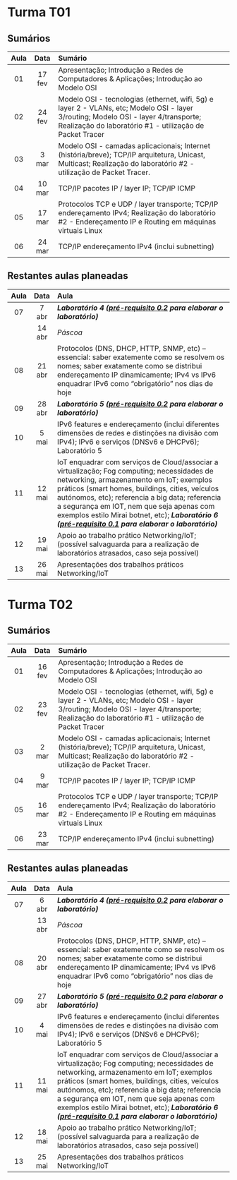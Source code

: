 
# Turma T01

## Sumários
| Aula | Data | Sumário |
| :-----------: | :-----------: | :---------- |
| 01 | 17 fev | Apresentação; Introdução a Redes de Computadores & Aplicações; Introdução ao Modelo OSI  |
| 02 | 24 fev | Modelo OSI - tecnologias (ethernet, wifi, 5g)  e layer 2 - VLANs, etc;	Modelo OSI - layer 3/routing; Modelo OSI - layer 4/transporte; Realização do laboratório #1 - utilização de Packet Tracer |
| 03 | 3 mar | Modelo OSI - camadas aplicacionais; Internet (história/breve); TCP/IP arquitetura, Unicast, Multicast; Realização do laboratório #2 - utilização de Packet Tracer.|
| 04 | 10 mar | TCP/IP pacotes IP / layer IP; TCP/IP ICMP |
| 05 | 17 mar | Protocolos TCP e UDP / layer transporte; TCP/IP endereçamento IPv4;  Realização do laboratório #2 - Endereçamento IP e Routing em máquinas virtuais Linux |
| 06 | 24 mar | TCP/IP endereçamento IPv4 (inclui subnetting)|

## Restantes aulas planeadas
| Aula | Data | Aula |
| :-----------: | :-----------: | :---------- |
| 07 | 7 abr | ***Laboratório 4 ([pré-requisito 0.2](https://github.com/pmrosa-classes/ComputerNetworksEI/blob/main/AulasLabsPraticos/AulasLabsPraticos.md#02-instalação-de-máquinas-virtuais-em-equipamentos-dos-alunos-labs-24-e-5) para elaborar o laboratório)*** |
|   | 14 abr | *Páscoa*|
| 08 | 21 abr | Protocolos (DNS, DHCP, HTTP, SNMP, etc) – essencial: saber exatemente como se resolvem os nomes; saber exatamente como se distribui endereçamento IP dinamicamente; IPv4 vs IPv6 enquadrar IPv6 como “obrigatório” nos dias de hoje|
| 09 | 28 abr | ***Laboratório 5 ([pré-requisito 0.2](https://github.com/pmrosa-classes/ComputerNetworksEI/blob/main/AulasLabsPraticos/AulasLabsPraticos.md#02-instalação-de-máquinas-virtuais-em-equipamentos-dos-alunos-labs-24-e-5) para elaborar o laboratório)***|
| 10 | 5 mai | IPv6 features e endereçamento (inclui diferentes dimensões de redes e distinções na divisão com IPv4); IPv6 e serviços (DNSv6 e DHCPv6); Laboratório 5|
| 11 | 12 mai | IoT enquadrar com serviços de Cloud/associar a virtualização; Fog computing; necessidades de networking, armazenamento em IoT; exemplos práticos (smart homes, buildings, cities, veículos autónomos, etc); referencia a big data; referencia a segurança em IOT, nem que seja apenas com exemplos estilo Mirai botnet, etc); ***Laboratório 6 ([pré-requisito 0.1](https://github.com/pmrosa-classes/ComputerNetworksEI/blob/main/AulasLabsPraticos/AulasLabsPraticos.md#01-instalação-do-cisco-packet-tracer-labs-13-e-6) para elaborar o laboratório)***|
| 12 | 19 mai | Apoio ao trabalho prático Networking/IoT; (possível salvaguarda para a realização de laboratórios atrasados, caso seja possível)|
| 13 | 26 mai | Apresentações dos trabalhos práticos Networking/IoT|

# Turma T02

## Sumários
| Aula | Data | Sumário |
| :-----------: | :-----------: | :---------- |
| 01 | 16 fev | Apresentação; Introdução a Redes de Computadores & Aplicações; Introdução ao Modelo OSI  |
| 02 | 23 fev | Modelo OSI - tecnologias (ethernet, wifi, 5g)  e layer 2 - VLANs, etc;	Modelo OSI - layer 3/routing; Modelo OSI - layer 4/transporte; Realização do laboratório #1 - utilização de Packet Tracer |
| 03 | 2 mar | Modelo OSI - camadas aplicacionais; Internet (história/breve); TCP/IP arquitetura, Unicast, Multicast; Realização do laboratório #2 - utilização de Packet Tracer.|
| 04 | 9 mar | TCP/IP pacotes IP / layer IP; TCP/IP ICMP |
| 05 | 16 mar | Protocolos TCP e UDP / layer transporte; TCP/IP endereçamento IPv4;  Realização do laboratório #2 - Endereçamento IP e Routing em máquinas virtuais Linux |
| 06 | 23 mar | TCP/IP endereçamento IPv4 (inclui subnetting)|

## Restantes aulas planeadas
| Aula | Data | Aula |
| :-----------: | :-----------: | :---------- |
| 07 | 6 abr | ***Laboratório 4 ([pré-requisito 0.2](https://github.com/pmrosa-classes/ComputerNetworksEI/blob/main/AulasLabsPraticos/AulasLabsPraticos.md#02-instalação-de-máquinas-virtuais-em-equipamentos-dos-alunos-labs-24-e-5) para elaborar o laboratório)*** |
|   | 13 abr | *Páscoa*|
| 08 | 20 abr | Protocolos (DNS, DHCP, HTTP, SNMP, etc) – essencial: saber exatemente como se resolvem os nomes; saber exatamente como se distribui endereçamento IP dinamicamente; IPv4 vs IPv6 enquadrar IPv6 como “obrigatório” nos dias de hoje|
| 09 | 27 abr | ***Laboratório 5 ([pré-requisito 0.2](https://github.com/pmrosa-classes/ComputerNetworksEI/blob/main/AulasLabsPraticos/AulasLabsPraticos.md#02-instalação-de-máquinas-virtuais-em-equipamentos-dos-alunos-labs-24-e-5) para elaborar o laboratório)***|
| 10 | 4 mai | IPv6 features e endereçamento (inclui diferentes dimensões de redes e distinções na divisão com IPv4); IPv6 e serviços (DNSv6 e DHCPv6); Laboratório 5|
| 11 | 11 mai | IoT enquadrar com serviços de Cloud/associar a virtualização; Fog computing; necessidades de networking, armazenamento em IoT; exemplos práticos (smart homes, buildings, cities, veículos autónomos, etc); referencia a big data; referencia a segurança em IOT, nem que seja apenas com exemplos estilo Mirai botnet, etc); ***Laboratório 6 ([pré-requisito 0.1](https://github.com/pmrosa-classes/ComputerNetworksEI/blob/main/AulasLabsPraticos/AulasLabsPraticos.md#01-instalação-do-cisco-packet-tracer-labs-13-e-6) para elaborar o laboratório)***|
| 12 | 18 mai | Apoio ao trabalho prático Networking/IoT; (possível salvaguarda para a realização de laboratórios atrasados, caso seja possível)|
| 13 | 25 mai | Apresentações dos trabalhos práticos Networking/IoT|
